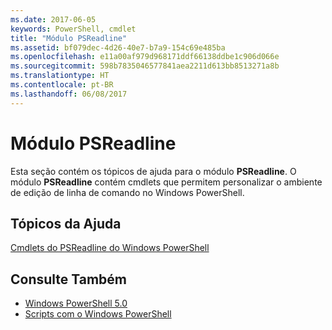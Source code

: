 ```yaml
---
ms.date: 2017-06-05
keywords: PowerShell, cmdlet
title: "Módulo PSReadline"
ms.assetid: bf079dec-4d26-40e7-b7a9-154c69e485ba
ms.openlocfilehash: e11a00af979d968171ddf66138ddbe1c906d066e
ms.sourcegitcommit: 598b7835046577841aea2211d613bb8513271a8b
ms.translationtype: HT
ms.contentlocale: pt-BR
ms.lasthandoff: 06/08/2017
---
```

# <a name="psreadline-module"></a>Módulo PSReadline
Esta seção contém os tópicos de ajuda para o módulo **PSReadline**. O módulo **PSReadline** contém cmdlets que permitem personalizar o ambiente de edição de linha de comando no Windows PowerShell.

## <a name="help-topics"></a>Tópicos da Ajuda
[Cmdlets do PSReadline do Windows PowerShell](https://technet.microsoft.com/en-us/library/ed48e832-95f9-4577-bf56-a7e5aa9630ba)

## <a name="see-also"></a>Consulte Também
- [Windows PowerShell 5.0](Windows-PowerShell-5.0.md)
- [Scripts com o Windows PowerShell](../../getting-started/fundamental/Scripting-with-Windows-PowerShell.md)

